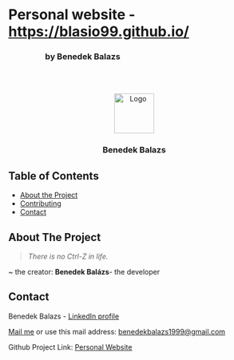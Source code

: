 # Personal website - https://blasio99.github.io/
### &nbsp;&nbsp;&nbsp;&nbsp;&nbsp;&nbsp;&nbsp;&nbsp;&nbsp;&nbsp;&nbsp;&nbsp;&nbsp;&nbsp;&nbsp;&nbsp;&nbsp;&nbsp; by Benedek Balazs

<br><br>
<p align="center">
  <a href="https://blasio99.github.io/">
    <img src="readme/me.png" alt="Logo" width="80" height="80">
  </a>

  <h3 align="center">Benedek Balazs</h3>
</p>

## Table of Contents

* [About the Project](#about-the-project)
* [Contributing](#contributing)
* [Contact](#contact)

## About The Project
> *There is no Ctrl-Z in life.*  
  
\~ the creator: **Benedek Balázs**- the developer   

## Contact

Benedek Balazs - [LinkedIn profile](https://www.linkedin.com/in/benedek-balazs/) 

[Mail me](mailto:benedekbalazs1999@gmail.com) or use this mail address: <benedekbalazs1999@gmail.com>

Github Project Link: [Personal Website](https://github.com/blasio99/blasio99.github.io)

